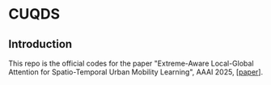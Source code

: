 # CUQDS

## Introduction
This repo is the official codes for the paper "Extreme-Aware Local-Global Attention for Spatio-Temporal Urban Mobility Learning", AAAI 2025, [<a href="https://arxiv.org/abs/2406.12100">paper</a>].
